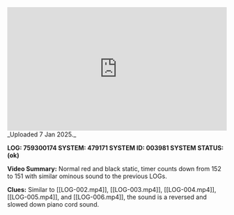 
<iframe 
  src="https://drive.google.com/file/d/11ja9AgZ_yswCU2XyF5b9AKquHcYos3oV/preview" 
  style="width:100%; aspect-ratio:16/9; border:0;"
  allowfullscreen>
</iframe>
_Uploaded 7 Jan 2025._

**LOG: 759300174 
SYSTEM: 479171 
SYSTEM ID: 003981 
SYSTEM STATUS: (ok)**

**Video Summary:** Normal red and black static, timer counts down from 152 to 151 with similar ominous sound to the previous LOGs.

**Clues:** Similar to [[LOG-002.mp4]], [[LOG-003.mp4]], [[LOG-004.mp4]], [[LOG-005.mp4]], and [[LOG-006.mp4]], the sound is a reversed and slowed down piano cord sound.